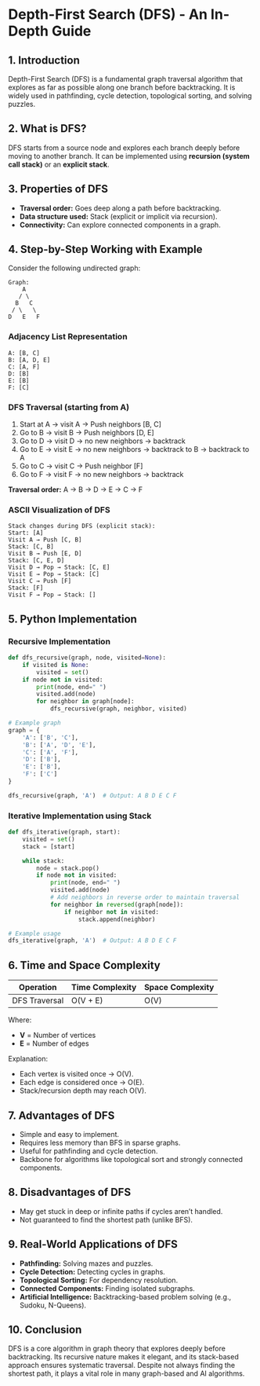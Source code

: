 # Depth-First Search (DFS) - An In-Depth Guide

## 1. Introduction

Depth-First Search (DFS) is a fundamental graph traversal algorithm that explores as far as possible along one branch before backtracking. It is widely used in pathfinding, cycle detection, topological sorting, and solving puzzles.


## 2. What is DFS?

DFS starts from a source node and explores each branch deeply before moving to another branch. It can be implemented using **recursion (system call stack)** or an **explicit stack**.


## 3. Properties of DFS

* **Traversal order:** Goes deep along a path before backtracking.
* **Data structure used:** Stack (explicit or implicit via recursion).
* **Connectivity:** Can explore connected components in a graph.


## 4. Step-by-Step Working with Example

Consider the following undirected graph:

```
Graph:
    A
   / \
  B   C
 / \   \
D   E   F
```

### Adjacency List Representation
```
A: [B, C]
B: [A, D, E]
C: [A, F]
D: [B]
E: [B]
F: [C]
```

### DFS Traversal (starting from A)
1. Start at A → visit A → Push neighbors [B, C]
2. Go to B → visit B → Push neighbors [D, E]
3. Go to D → visit D → no new neighbors → backtrack
4. Go to E → visit E → no new neighbors → backtrack to B → backtrack to A
5. Go to C → visit C → Push neighbor [F]
6. Go to F → visit F → no new neighbors → backtrack

**Traversal order:** A → B → D → E → C → F

### ASCII Visualization of DFS
```
Stack changes during DFS (explicit stack):
Start: [A]
Visit A → Push [C, B]
Stack: [C, B]
Visit B → Push [E, D]
Stack: [C, E, D]
Visit D → Pop → Stack: [C, E]
Visit E → Pop → Stack: [C]
Visit C → Push [F]
Stack: [F]
Visit F → Pop → Stack: []
```


## 5. Python Implementation

### Recursive Implementation
```python
def dfs_recursive(graph, node, visited=None):
    if visited is None:
        visited = set()
    if node not in visited:
        print(node, end=" ")
        visited.add(node)
        for neighbor in graph[node]:
            dfs_recursive(graph, neighbor, visited)

# Example graph
graph = {
    'A': ['B', 'C'],
    'B': ['A', 'D', 'E'],
    'C': ['A', 'F'],
    'D': ['B'],
    'E': ['B'],
    'F': ['C']
}

dfs_recursive(graph, 'A')  # Output: A B D E C F
```

### Iterative Implementation using Stack
```python
def dfs_iterative(graph, start):
    visited = set()
    stack = [start]

    while stack:
        node = stack.pop()
        if node not in visited:
            print(node, end=" ")
            visited.add(node)
            # Add neighbors in reverse order to maintain traversal
            for neighbor in reversed(graph[node]):
                if neighbor not in visited:
                    stack.append(neighbor)

# Example usage
dfs_iterative(graph, 'A')  # Output: A B D E C F
```


## 6. Time and Space Complexity

| Operation      | Time Complexity | Space Complexity |
|----------------|-----------------|------------------|
| DFS Traversal  | O(V + E)        | O(V)             |

Where:
* **V** = Number of vertices
* **E** = Number of edges

Explanation:
* Each vertex is visited once → O(V).
* Each edge is considered once → O(E).
* Stack/recursion depth may reach O(V).


## 7. Advantages of DFS

* Simple and easy to implement.
* Requires less memory than BFS in sparse graphs.
* Useful for pathfinding and cycle detection.
* Backbone for algorithms like topological sort and strongly connected components.


## 8. Disadvantages of DFS

* May get stuck in deep or infinite paths if cycles aren’t handled.
* Not guaranteed to find the shortest path (unlike BFS).


## 9. Real-World Applications of DFS

* **Pathfinding:** Solving mazes and puzzles.
* **Cycle Detection:** Detecting cycles in graphs.
* **Topological Sorting:** For dependency resolution.
* **Connected Components:** Finding isolated subgraphs.
* **Artificial Intelligence:** Backtracking-based problem solving (e.g., Sudoku, N-Queens).


## 10. Conclusion

DFS is a core algorithm in graph theory that explores deeply before backtracking. Its recursive nature makes it elegant, and its stack-based approach ensures systematic traversal. Despite not always finding the shortest path, it plays a vital role in many graph-based and AI algorithms.